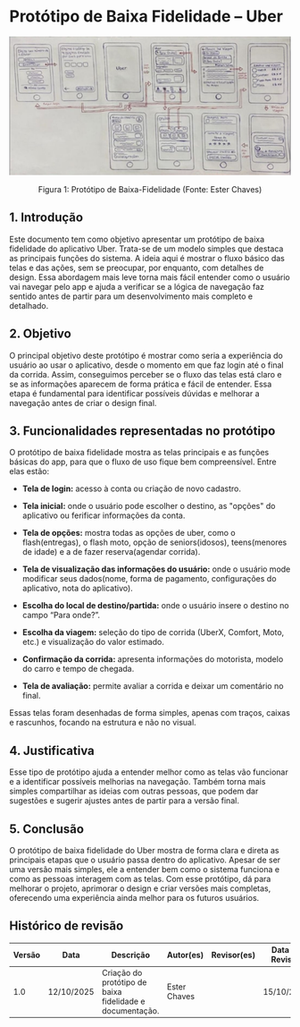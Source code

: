 # Protótipo de Baixa Fidelidade – Uber 

![Prototipo-Baixa](assets/prototipobaixa.png)

<p align="center">
Figura 1: Protótipo de Baixa-Fidelidade (Fonte: Ester Chaves)
</p>

## 1. Introdução 

Este documento tem como objetivo apresentar um protótipo de baixa fidelidade do aplicativo Uber. Trata-se de um modelo simples que destaca as principais funções do sistema. A ideia aqui é mostrar o fluxo básico das telas e das ações, sem se preocupar, por enquanto, com detalhes de design. Essa abordagem mais leve torna mais fácil entender como o usuário vai navegar pelo app e ajuda a verificar se a lógica de navegação faz sentido antes de partir para um desenvolvimento mais completo e detalhado. 

## 2. Objetivo 

O principal objetivo deste protótipo é mostrar como seria a experiência do usuário ao usar o aplicativo, desde o momento em que faz login até o final da corrida. Assim, conseguimos perceber se o fluxo das telas está claro e se as informações aparecem de forma prática e fácil de entender. Essa etapa é fundamental para identificar possíveis dúvidas e melhorar a navegação antes de criar o design final. 

## 3. Funcionalidades representadas no protótipo 

O protótipo de baixa fidelidade mostra as telas principais e as funções básicas do app, para que o fluxo de uso fique bem compreensível. Entre elas estão: 

* **Tela de login:** acesso à conta ou criação de novo cadastro. 

* **Tela inicial:** onde o usuário pode escolher o destino, as "opções" do aplicativo ou ferificar informações da conta. 

* **Tela de opções:** mostra todas as opções de uber, como o flash(entregas), o flash moto, opção de seniors(idosos), teens(menores de idade) e a de fazer reserva(agendar corrida).

* **Tela de visualização das informações do usuário:** onde o usuário mode modificar seus dados(nome, forma de pagamento, configurações do aplicativo, nota do aplicativo).

* **Escolha do local de destino/partida:** onde o usuário insere o destino no campo “Para onde?”.

* **Escolha da viagem:** seleção do tipo de corrida (UberX, Comfort, Moto, etc.) e visualização do valor estimado. 

* **Confirmação da corrida:** apresenta informações do motorista, modelo do carro e tempo de chegada.  

* **Tela de avaliação:** permite avaliar a corrida e deixar um comentário no final. 

Essas telas foram desenhadas de forma simples, apenas com traços, caixas e rascunhos, focando na estrutura e não no visual. 

## 4. Justificativa 

Esse tipo de protótipo ajuda a entender melhor como as telas vão funcionar e a identificar possíveis melhorias na navegação. Também torna mais simples compartilhar as ideias com outras pessoas, que podem dar sugestões e sugerir ajustes antes de partir para a versão final. 

## 5. Conclusão 

O protótipo de baixa fidelidade do Uber mostra de forma clara e direta as principais etapas que o usuário passa dentro do aplicativo. Apesar de ser uma versão mais simples, ele a entender bem como o sistema funciona e como as pessoas interagem com as telas. Com esse protótipo, dá para melhorar o projeto, aprimorar o design e criar versões mais completas, oferecendo uma experiência ainda melhor para os futuros usuários. 

## Histórico de revisão

| Versão | Data | Descrição | Autor(es) | Revisor(es) | Data da Revisão |
| -- | -- | -- | -- | -- | -- |
| 1.0 | 12/10/2025 | Criação do protótipo de baixa fidelidade e documentação.| Ester Chaves  |   | 15/10/2025 |
